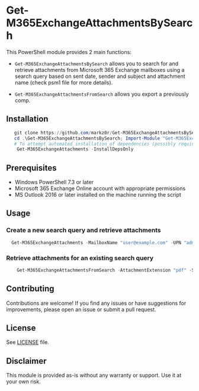 # Get-M365ExchangeAttachmentsBySearch

This PowerShell module provides 2 main functions:

- `Get-M365ExchangeAttachmentsBySearch` allows you to search for and retrieve attachments from Microsoft 365 Exchange mailboxes using a search query based on sent date, sender and subject and attachment name (check psm1 file for more details).

- `Get-M365ExchangeAttachmentsFromSearch` allows you export a previously comp.

## Installation

```powershell
   git clone https://github.com/markz0r/Get-M365ExchangeAttachmentsBySearch.git
   cd .\Get-M365ExchangeAttachmentsBySearch; Import-Module "Get-M365ExchangeAttachmentsBySearch.psd1" -Force
   # To attempt automated installation of dependencies (possibly requires admin rights... but don't think so)
    Get-M365ExchangeAttachments -InstallDepsOnly
```

## Prerequisites

- Windows PowerShell 7.3 or later
- Microsoft 365 Exchange Online account with appropriate permissions
- MS Outlook 2016 or later installed on the machine running the script

## Usage

### Create a new search query and retrieve attachments

```powershell
  Get-M365ExchangeAttachments -MailboxName "user@example.com" -UPN "admin@example.com" -StartDate "2024-04-20" -Subject "Important Policy Docs" -Sender "importantsenderdomainoraddress.com" -AttachmentExtension "pdf"
```

### Retrieve attachments for an existing search query

```powershell
    Get-M365ExchangeAttachmentsFromSearch -AttachmentExtension "pdf" -SkipModules -SkipConnIPS -SkipDownload -SearchName "20240429_015205-Export-Job"
```

## Contributing

Contributions are welcome! If you find any issues or have suggestions for improvements, please open an issue or submit a pull request.

## License

See [LICENSE](LICENSE.md) file.

## Disclaimer

This module is provided as-is without any warranty or support. Use it at your own risk.